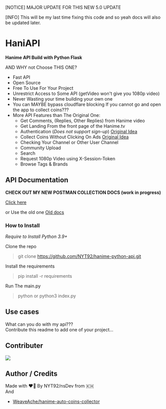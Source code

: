 [NOTICE] MAJOR UPDATE FOR THIS NEW 5.0 UPDATE

[INFO] This will be my last time fixing this code and so yeah docs will also be updated later.


# HaniAPI  
**Hanime API Build with Python Flask**

AND WHY not Choose THIS ONE?

- Fast API  
- Open Source
- Free To Use For Your Project
- Unrestrict Access to Some API (getVideo won't give you 1080p video)  
- Never Wasting your time building your own one
- You can MAYBE bypass cloudflare blocking If you cannot go and open the app to collect coins???  
- More API Features than The Original One:  
  - Get Comments, (Replies, Other Replies) from Hanime video
  - Get Landing From the front page of the Hanime.tv
  - Authentication (*Does not support sign-up*) [Original Idea](#author--credits)
  - Collect Coins Without Clicking On Ads [Original Idea](#author--credits)
  - Checking Your Channel or Other User Channel
  - Community Upload
  - Search
  - Request 1080p Video using X-Session-Token
  - Browse Tags & Brands
  
## API Documentation

**CHECK OUT MY NEW POSTMAN COLLECTION DOCS (work in progress)**  

[Click here](https://documenter.getpostman.com/view/18399672/2s8ZDSdRH5)  

or Use the old one [Old docs](https://haniapi-docs.vercel.app/docs/get-started)

### How to Install

*Require to Install Python 3.9+*

Clone the repo
> git clone https://github.com/NYT92/hanime-python-api.git

Install the requirements
> pip install -r requirements

Run The main.py
> python or python3 index.py

## Use cases

What can you do with my api???  
Contribute this readme to add one of your project...

## Contributer

![](https://contrib.rocks/image?repo=nyt92/hanime-python-api)

## Author / Credits

Made with :heart_on_fire: By NYT92/nsDev from :cambodia:  
And  
- [WeaveAche/hanime-auto-coins-collector](https://github.com/WeaveAche/hanime-auto-coins-collector)  
